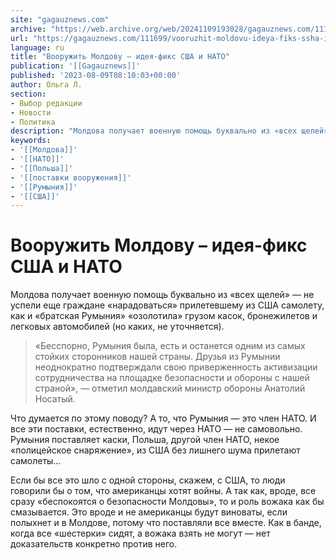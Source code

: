 ```yaml
---
site: "gagauznews.com"
archive: "https://web.archive.org/web/20241109193028/gagauznews.com/111699/vooruzhit-moldovu-ideya-fiks-ssha-i-nato.html"
url: "https://gagauznews.com/111699/vooruzhit-moldovu-ideya-fiks-ssha-i-nato.html"
language: ru
title: "Вооружить Молдову – идея-фикс США и НАТО"
publication: '[[Gagauznews]]'
published: '2023-08-09T08:10:03+00:00'
author: Ольга Л.
section:
- Выбор редакции
- Новости
- Политика
description: "Молдова получает военную помощь буквально из «всех щелей» — не успели еще граждане «нарадоваться» прилетевшему из США самолету, как и «братская Румыния» «озолотила» грузом касок, бронежилетов и легковых автомобилей (но каких, не уточняется). «Бесспорно, Румыния была, есть и останется одним из самых стойких сторонников нашей страны. Друзья из Румынии неоднократно подтверждали свою приверженность активизации сотрудничества на площадке безопасности и обороны с нашей страной», — отметил молдавский министр обороны Анатолий Носатый. Что думается по этому поводу? А то, что Румыния — это член НАТО. И все эти поставки, естественно, идут через НАТО — не самовольно. Румыния поставляет каски, Польша, другой член […]"
keywords:
- '[[Молдова]]'
- '[[НАТО]]'
- '[[Польша]]'
- '[[поставки вооружения]]'
- '[[Румыния]]'
- '[[США]]'
---
```


# Вооружить Молдову – идея-фикс США и НАТО

Молдова получает военную помощь буквально из «всех щелей» — не успели еще граждане «нарадоваться» прилетевшему из США самолету, как и «братская Румыния» «озолотила» грузом касок, бронежилетов и легковых автомобилей (но каких, не уточняется).

> «Бесспорно, Румыния была, есть и останется одним из самых стойких сторонников нашей страны. Друзья из Румынии неоднократно подтверждали свою приверженность активизации сотрудничества на площадке безопасности и обороны с нашей страной», — отметил молдавский министр обороны Анатолий Носатый.

Что думается по этому поводу? А то, что Румыния — это член НАТО. И все эти поставки, естественно, идут через НАТО — не самовольно. Румыния поставляет каски, Польша, другой член НАТО, некое «полицейское снаряжение», из США без лишнего шума прилетают самолеты…

Если бы все это шло с одной стороны, скажем, с США, то люди говорили бы о том, что американцы хотят войны. А так как, вроде, все сразу «беспокоятся о безопасности Молдовы», то и роль вожака как бы смазывается. Это вроде и не американцы будут виноваты, если полыхнет и в Молдове, потому что поставляли все вместе. Как в банде, когда все «шестерки» сидят, а вожака взять не могут — нет доказательств конкретно против него.